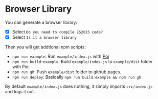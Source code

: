 # Browser Library

You can generate a browser library:

- [x] Select `Do you need to compile ES2015 code?`
- [x] Select `Is it a browser library`

Then you will get addtional npm scripts:

- `npm run example`: Run `example/index.js` with [Poi](https://github.com/egoist/poi)
- `npm run build:example`: Build `example/index.js` to `example/dist` folder with Poi.
- `npm run gh`: Push `example/dist` folder to github pages.
- `npm run deploy`: Basically `npm run build:example && npm run gh`

By default `example/index.js` does nothing, it simply imports `src/index.js` and logs it out.